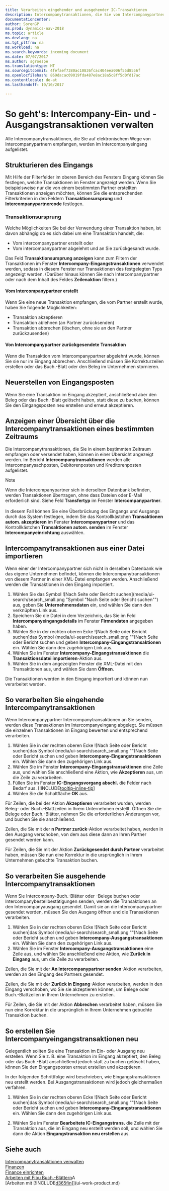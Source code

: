 ```yaml
---
title: Verarbeiten eingehender und ausgehender IC-Transaktionen
description: Intercompanytransaktionen, die Sie von Intercompanypartnern empfangen, werden im IC-Eingang aufgelistet, in dem Sie sie manuell oder automatisch bearbeiten.
documentationcenter: 
author: SorenGP
ms.prod: dynamics-nav-2018
ms.topic: article
ms.devlang: na
ms.tgt_pltfrm: na
ms.workload: na
ms.search.keywords: incoming document
ms.date: 07/07/2017
ms.author: sgroespe
ms.translationtype: HT
ms.sourcegitcommit: 4fefaef7380ac10836fcac404eea006f55d8556f
ms.openlocfilehash: 869dacac09019fda487e8ac18a5c8ff5d0fd17ac
ms.contentlocale: de-at
ms.lasthandoff: 10/16/2017

---
```

# <a name="how-to-manage-the-intercompany-inbox-and-outbox"></a>So geht's: Intercompany-Ein- und -Ausgangstransaktionen verwalten
Alle Intercompanytransaktionen, die Sie auf elektronischem Wege von Intercompanypartnern empfangen, werden im Intercompanyeingang aufgelistet.  

## <a name="organizing-the-inbox"></a>Strukturieren des Eingangs  
 Mit Hilfe der Filterfelder im oberen Bereich des Fensters  Eingang können Sie festlegen, welche Transaktionen im Fenster angezeigt werden. Wenn Sie beispielsweise nur die von einem bestimmten Partner erstellten Transaktionen anzeigen möchten, können Sie die entsprechenden Filterkriterien in den Feldern **Transaktionsursprung** und **Intercompanypartnercode** festlegen.  

### <a name="transaction-source"></a>Transaktionsursprung  
Welche Möglichkeiten Sie bei der Verwendung einer Transaktion haben, ist davon abhängig ob es sich dabei um eine Transaktion handelt, die:  

- Vom intercompanypartner erstellt oder  
- Vom intercompanypartner abgelehnt und an Sie zurückgesandt wurde.  

Das Feld **Transaktionsursprung anzeigen** kann zum Filtern der Transaktionen im Fenster **Intercompany-Eingangstransaktionen** verwendet werden, sodass in diesem Fenster nur Transaktionen des festgelegten Typs angezeigt werden. (Darüber hinaus können Sie nach Intercompanypartner oder nach dem Inhalt des Feldes **Zeilenaktion** filtern.)  

#### <a name="created-by-intercompany-partner"></a>Vom Intercompanypartner erstellt  
 Wenn Sie eine neue Transaktion empfangen, die vom Partner erstellt wurde, haben Sie folgende Möglichkeiten:

- Transaktion akzeptieren  
- Transaktion ablehnen (an Partner zurücksenden)  
- Transaktion abbrechen (löschen, ohne sie an den Partner zurückzusenden)  

#### <a name="returned-from-intercompany-partner"></a>Von Intercompanypartner zurückgesendete Transaktion  
 Wenn die Transaktion vom Intercompanypartner abgelehnt wurde, können Sie sie nur im Eingang abbrechen. Anschließend müssen Sie Korrekturzeilen erstellen oder das Buch.-Blatt oder den Beleg im Unternehmen stornieren.  

## <a name="re-creating-inbox-entries"></a>Neuerstellen von Eingangsposten  
 Wenn Sie eine Transaktion im Eingang akzeptiert, anschließend aber den Beleg oder das Buch.-Blatt gelöscht haben, statt diese zu buchen, können Sie den Eingangsposten neu erstellen und erneut akzeptieren.  

## <a name="getting-an-overview-of-intercompany-transactions-for-a-period"></a>Anzeigen einer Übersicht über die Intercompanytransaktionen eines bestimmten Zeitraums  
 Die Intercompanytransaktionen, die Sie in einem bestimmten Zeitraum empfangen oder versendet haben, können in einer Übersicht angezeigt werden. Im Bericht **Intercompanytransaktionen** werden alle Intercompanysachposten, Debitorenposten und Kreditorenposten aufgelistet.

 > [!NOTE]  
 > Wenn die Intercompanypartner sich in derselben Datenbank befinden, werden Transaktionen übertragen, ohne dass Dateien oder E-Mail erforderlich sind. Siehe Feld **Transfertyp** im Fenster **Intercompanypartner**. <br /><br />
In diesem Fall können Sie eine Überbrückung des Eingangs und Ausgangs durch das System festlegen, indem Sie das Kontrollkästchen **Transaktionen autom. akzeptieren** im Fenster **Intercompanypartner** und das Kontrollkästchen **Transaktionen autom. senden** im Fenster **Intercompanyeinrichtung** auswählen.

## <a name="to-import-intercompany-transactions-from-a-file"></a>Intercompanytransaktionen aus einer Datei importieren  
Wenn einer der Intercompanypartner sich nicht in derselben Datenbank wie das eigene Unternehmen befindet, können die Intercompanytransaktionen von diesem Partner in einer XML-Datei empfangen werden. Anschließend werden die Transaktionen in den Eingang importiert.  

1.  Wählen Sie das Symbol ![Nach Seite oder Bericht suchen](media/ui-search/search_small.png "Symbol "Nach Seite oder Bericht suchen"") aus, geben Sie **Unternehmensdaten** ein, und wählen Sie dann den verknüpften Link aus.
2. Speichern Sie die Datei in dem Verzeichnis, das Sie im Feld **Intercompanyeingangsdetails** im Fenster **Firmendaten** angegeben haben.  
3. Wählen Sie in der rechten oberen Ecke ![Nach Seite oder Bericht suchen]das Symbol (media/ui-search/search_small.png "")Nach Seite oder Bericht suchen und geben **Intercompany-Eingangstransaktionen** ein. Wählen Sie dann den zugehörigen Link aus.
4. Wählen Sie im Fenster **Intercompany-Eingangstransaktionen** die **Transaktionsdatei importieren**-Aktion aus.  
5. Wählen Sie in dem angezeigten Fenster die XML-Datei mit den Transaktionen aus, und wählen Sie dann **Öffnen**.  

Die Transaktionen werden in den Eingang importiert und können nun verarbeitet werden.

## <a name="to-process-incoming-intercompany-transactions"></a>So verarbeiten Sie eingehende Intercompanytransaktionen  
Wenn Intercompanypartner Intercompanytransaktionen an Sie senden, werden diese Transaktionen im Intercompanyeingang abgelegt. Sie müssen die einzelnen Transaktionen im Eingang bewerten und entsprechend verarbeiten.  

1. Wählen Sie in der rechten oberen Ecke ![Nach Seite oder Bericht suchen]das Symbol (media/ui-search/search_small.png "")Nach Seite oder Bericht suchen und geben **Intercompany-Eingangstransaktionen** ein. Wählen Sie dann den zugehörigen Link aus.  
2. Wählen Sie im Fenster **Intercompany-Eingangstransaktionen** eine Zeile aus, und wählen Sie anschließend eine Aktion, wie **Akzeptieren** aus, um die Zeile zu verarbeiten.
3. Füllen Sie im Fenster **IC-Eingangsvorgang abschl.** die Felder nach Bedarf aus. [!INCLUDE[tooltip-inline-tip](includes/tooltip-inline-tip_md.md)]
4. Wählen Sie die Schaltfläche **OK** aus.  

Für Zeilen, die bei der Aktion **Akzeptieren** verarbeitet wurden, werden Beleg- oder Buch.-Blattzeilen in Ihrem Unternehmen erstellt. Öffnen Sie die Belege oder Buch.-Blätter, nehmen Sie die erforderlichen Änderungen vor, und buchen Sie sie anschließend.  

Zeilen, die Sie mit der **n Partner zurück**-Aktion verarbeitet haben, werden in den Ausgang verschoben, von dem aus diese dann an Ihren Partner gesendet werden kann.

Für Zeilen, die Sie mit der Aktion **Zurückgesendet durch Partner** verarbeitet haben, müssen Sie nun eine Korrektur in die ursprünglich in Ihrem Unternehmen gebuchte Transaktion buchen.

## <a name="to-process-outgoing-intercompany-transactions"></a>So verarbeiten Sie ausgehende Intercompanytransaktionen  
Wenn Sie Intercompany-Buch.-Blätter oder -Belege buchen oder Intercompanybestellbestätigungen senden, werden die Transaktionen an den Intercompanyausgang gesendet. Damit sie an die Intercompanypartner gesendet werden, müssen Sie den Ausgang öffnen und die Transaktionen verarbeiten.  

1.  Wählen Sie in der rechten oberen Ecke ![Nach Seite oder Bericht suchen]das Symbol (media/ui-search/search_small.png "")Nach Seite oder Bericht suchen und geben **Intercompany-Ausgangstransaktionen** ein. Wählen Sie dann den zugehörigen Link aus.  
2. Wählen Sie im Fenster **Intercompany-Ausgangstransaktionen** eine Zeile aus, und wählen Sie anschließend eine Aktion, wie **Zurück in Eingang** aus, um die Zeile zu verarbeiten.

Zeilen, die Sie mit der **An Intercompanypartner senden**-Aktion verarbeiten, werden an den Eingang des Partners gesendet.

Zeilen, die Sie mit der **Zurück in Eingang**-Aktion verarbeiten, werden in den Eingang verschoben, wo Sie sie akzeptieren können, um Belege oder Buch.-Blattzeilen in Ihrem Unternehmen zu erstellen.  

Für Zeilen, die Sie mit der Aktion **Abbrechen** verarbeitet haben, müssen Sie nun eine Korrektur in die ursprünglich in Ihrem Unternehmen gebuchte Transaktion buchen.  

## <a name="to-recreate-intercompany-inbox-transactions"></a>So erstellen Sie Intercompanyeingangstransaktionen neu  
Gelegentlich sollten Sie eine Transaktion im Ein- oder Ausgang neu erstellen. Wenn Sie z. B. eine Transaktion im Eingang akzeptiert, den Beleg oder das Buch.-Blatt anschließend jedoch statt zu buchen gelöscht haben, können Sie den Eingangsposten erneut erstellen und akzeptieren.  

In der folgenden Schrittfolge wird beschrieben, wie Eingangstransaktionen neu erstellt werden. Bei Ausgangstransaktionen wird jedoch gleichermaßen verfahren.

  1.  Wählen Sie in der rechten oberen Ecke ![Nach Seite oder Bericht suchen]das Symbol (media/ui-search/search_small.png "")Nach Seite oder Bericht suchen und geben **Intercompany-Eingangstransaktionen** ein. Wählen Sie dann den zugehörigen Link aus.  

  2.  Wählen Sie im Fenster **Bearbeitete IC-Eingangstrans.** die Zeile mit der Transaktion aus, die im Eingang neu erstellt werden soll, und wählen Sie dann die Aktion **Eingangstransaktion neu erstellen** aus.  

## <a name="see-also"></a>Siehe auch
[Intercompanytransaktionen verwalten](intercompany-manage.md)  
[Finanzen](finance.md)  
[Finance einrichten](finance-setup-finance.md)  
[Arbeiten mit Fibu Buch.-Blättern](ui-work-general-journals.md)A  
[Arbeiten mit [!INCLUDE[d365fin](includes/d365fin_md.md)]](ui-work-product.md)

